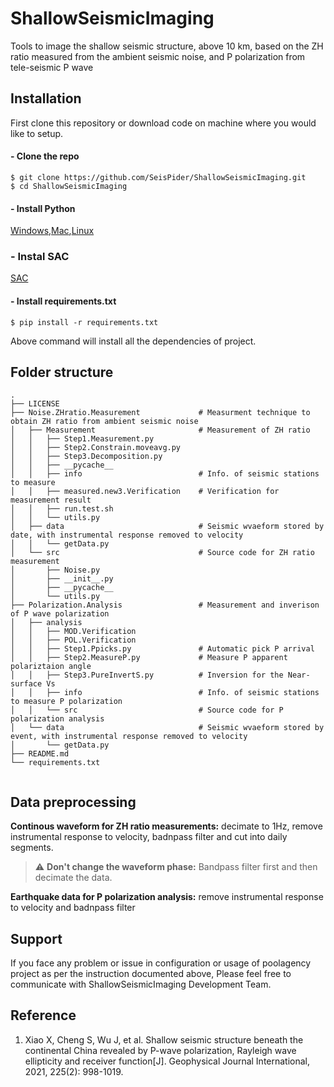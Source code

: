 # ShallowSeismicImaging

Tools to image the shallow seismic structure, above 10 km, based on the ZH ratio measured from the ambient seismic noise, and P polarization from tele-seismic P wave

<!-- ![poolagency logo](http://dashboard.tritontracking.com:5000/static/admin/resources/images/triton-logo.png) -->

## Installation
First clone this repository or download code on machine where you would like to setup.       

#### - Clone the repo
  
```
$ git clone https://github.com/SeisPider/ShallowSeismicImaging.git
$ cd ShallowSeismicImaging
```
 
#### - Install Python

[Windows](http://timmyreilly.azurewebsites.net/python-flask-windows-development-environment-setup/),[Mac](http://docs.python-guide.org/en/latest/starting/install/osx/),[Linux](https://docs.aws.amazon.com/cli/latest/userguide/awscli-install-linux-python.html)

### - Instal SAC
[SAC](https://seiscode.iris.washington.edu/projects/sac/wiki/Binary_Installation)

#### - Install requirements.txt 
 
```
$ pip install -r requirements.txt
```

Above command will install all the dependencies of project.



## Folder structure

```shell
.
├── LICENSE
├── Noise.ZHratio.Measurement             # Measurment technique to obtain ZH ratio from ambient seismic noise
│   ├── Measurement                       # Measurement of ZH ratio
│   │   ├── Step1.Measurement.py         
│   │   ├── Step2.Constrain.moveavg.py
│   │   ├── Step3.Decomposition.py
│   │   ├── __pycache__
│   │   ├── info                          # Info. of seismic stations to measure
│   │   ├── measured.new3.Verification    # Verification for measurement result
│   │   ├── run.test.sh
│   │   └── utils.py                    
│   ├── data                              # Seismic wvaeform stored by date, with instrumental response removed to velocity
│   │   └── getData.py
│   └── src                               # Source code for ZH ratio measurement
│       ├── Noise.py
│       ├── __init__.py
│       ├── __pycache__
│       └── utils.py
├── Polarization.Analysis                 # Measurement and inverison of P wave polarization
│   ├── analysis
│   │   ├── MOD.Verification
│   │   ├── POL.Verification
│   │   ├── Step1.Ppicks.py               # Automatic pick P arrival
│   │   ├── Step2.MeasureP.py             # Measure P apparent polariztaion angle
│   │   ├── Step3.PureInvertS.py          # Inversion for the Near-surface Vs 
│   │   ├── info                          # Info. of seismic stations to measure P polarization 
│   │   └── src                           # Source code for P polarization analysis
│   └── data                              # Seismic wvaeform stored by event, with instrumental response removed to velocity
│       └── getData.py
├── README.md
└── requirements.txt
   
```

## Data preprocessing


**Continous waveform for ZH ratio measurements:** decimate to 1Hz, remove instrumental response to velocity, badnpass filter and cut into daily segments.

> :warning: **Don't change the waveform phase:** Bandpass filter first and then decimate the data.



**Earthquake data for P polarization analysis:** remove instrumental response to velocity and badnpass filter 


## Support

If you face any problem or issue in configuration or usage of poolagency  project as per the instruction documented above, Please feel free to communicate with ShallowSeismicImaging Development Team.

## Reference

1. Xiao X, Cheng S, Wu J, et al. Shallow seismic structure beneath the continental China revealed by P-wave polarization, Rayleigh wave ellipticity and receiver function[J]. Geophysical Journal International, 2021, 225(2): 998-1019.



